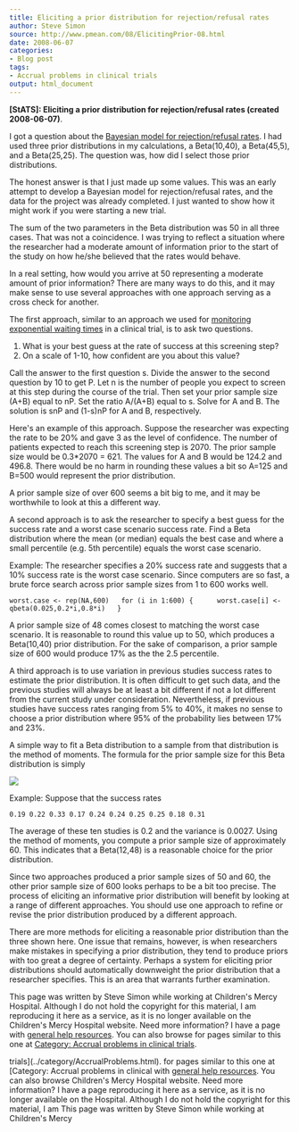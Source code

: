 ```yaml
---
title: Eliciting a prior distribution for rejection/refusal rates
author: Steve Simon
source: http://www.pmean.com/08/ElicitingPrior-08.html
date: 2008-06-07
categories:
- Blog post
tags:
- Accrual problems in clinical trials
output: html_document
---
```

**[StATS]: Eliciting a prior distribution for
rejection/refusal rates (created 2008-06-07)**.

I got a question about the [Bayesian model for rejection/refusal
rates](RefusalsAndExclusions.html). I had used three prior distributions
in my calculations, a Beta(10,40), a Beta(45,5), and a Beta(25,25). The
question was, how did I select those prior distributions.

The honest answer is that I just made up some values. This was an early
attempt to develop a Bayesian model for rejection/refusal rates, and the
data for the project was already completed. I just wanted to show how it
might work if you were starting a new trial.

The sum of the two parameters in the Beta distribution was 50 in all
three cases. That was not a coincidence. I was trying to reflect a
situation where the researcher had a moderate amount of information
prior to the start of the study on how he/she believed that the rates
would behave.

In a real setting, how would you arrive at 50 representing a moderate
amount of prior information? There are many ways to do this, and it may
make sense to use several approaches with one approach serving as a
cross check for another.

The first approach, similar to an approach we used for [monitoring
exponential waiting times](ExponentialAccrual.html) in a clinical trial,
is to ask two questions.

1.  What is your best guess at the rate of success at this screening
    step?
2.  On a scale of 1-10, how confident are you about this value?

Call the answer to the first question s. Divide the answer to the second
question by 10 to get P. Let n is the number of people you expect to
screen at this step during the course of the trial. Then set your prior
sample size (A+B) equal to nP. Set the ratio A/(A+B) equal to s. Solve
for A and B.   The solution is snP and (1-s)nP for A and B, respectively.

Here's an example of this approach. Suppose the researcher was
expecting the rate to be 20% and gave 3 as the level of confidence. The
number of patients expected to reach this screening step is 2070. The
prior sample size would be 0.3*2070 = 621. The values for A and B would
be 124.2 and 496.8. There would be no harm in rounding these values a
bit so A=125 and B=500 would represent the prior distribution.

A prior sample size of over 600 seems a bit big to me, and it may be
worthwhile to look at this a different way.

A second approach is to ask the researcher to specify a best guess for
the success rate and a worst case scenario success rate. Find a Beta
distribution where the mean (or median) equals the best case and where a
small percentile (e.g. 5th percentile) equals the worst case scenario.

Example: The researcher specifies a 20% success rate and suggests that a
10% success rate is the worst case scenario. Since computers are so
fast, a brute force search across prior sample sizes from 1 to 600 works
well.

`worst.case <- rep(NA,600)   for (i in 1:600) {      worst.case[i] <- qbeta(0.025,0.2*i,0.8*i)   }`

A prior sample size of 48 comes closest to matching the worst case
scenario. It is reasonable to round this value up to 50, which produces
a Beta(10,40) prior distribution. For the sake of comparison, a prior
sample size of 600 would produce 17% as the the 2.5 percentile.

A third approach is to use variation in previous studies success rates
to estimate the prior distribution. It is often difficult to get such
data, and the previous studies will always be at least a bit different
if not a lot different from the current study under consideration.
Nevertheless, if previous studies have success rates ranging from 5% to
40%, it makes no sense to choose a prior distribution where 95% of the
probability lies between 17% and 23%.

A simple way to fit a Beta distribution to a sample from that
distribution is the method of moments. The formula for the prior sample
size for this Beta distribution is simply

![](http://www.pmean.com/images/images/08/ElicitingPrior-0801.gif)

Example: Suppose that the success rates

`0.19 0.22 0.33 0.17 0.24 0.24 0.25 0.25 0.18 0.31`

The average of these ten studies is 0.2 and the variance is 0.0027.
Using the method of moments, you compute a prior sample size of
approximately 60. This indicates that a Beta(12,48) is a reasonable
choice for the prior distribution.

Since two approaches produced a prior sample sizes of 50 and 60, the
other prior sample size of 600 looks perhaps to be a bit too precise.
The process of eliciting an informative prior distribution will benefit
by looking at a range of different approaches. You should use one
approach to refine or revise the prior distribution produced by a
different approach.

There are more methods for eliciting a reasonable prior distribution
than the three shown here. One issue that remains, however, is when
researchers make mistakes in specifying a prior distribution, they tend
to produce priors with too great a degree of certainty. Perhaps a system
for eliciting prior distributions should automatically downweight the
prior distribution that a researcher specifies. This is an area that
warrants further examination.

This page was written by Steve Simon while working at Children's Mercy
Hospital. Although I do not hold the copyright for this material, I am
reproducing it here as a service, as it is no longer available on the
Children's Mercy Hospital website. Need more information? I have a page
with [general help resources](../GeneralHelp.html). You can also browse
for pages similar to this one at [Category: Accrual problems in clinical
trials](../category/AccrualProblems.html).
<!---More--->
trials](../category/AccrualProblems.html).
for pages similar to this one at [Category: Accrual problems in clinical
with [general help resources](../GeneralHelp.html). You can also browse
Children's Mercy Hospital website. Need more information? I have a page
reproducing it here as a service, as it is no longer available on the
Hospital. Although I do not hold the copyright for this material, I am
This page was written by Steve Simon while working at Children's Mercy

<!---Do not use
**[StATS]: Eliciting a prior distribution for
This page was written by Steve Simon while working at Children's Mercy
Hospital. Although I do not hold the copyright for this material, I am
reproducing it here as a service, as it is no longer available on the
Children's Mercy Hospital website. Need more information? I have a page
with [general help resources](../GeneralHelp.html). You can also browse
for pages similar to this one at [Category: Accrual problems in clinical
trials](../category/AccrualProblems.html).
--->

